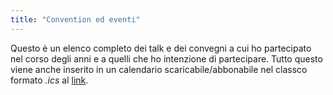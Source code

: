 ```yaml
---
title: "Convention ed eventi"
---
```


Questo è un elenco completo dei talk e dei convegni a cui ho partecipato nel corso degli anni e a quelli che ho intenzione di partecipare. Tutto questo viene anche inserito in un calendario scaricabile/abbonabile nel classco formato _.ics_ al [link](https://www.fundor333.com/talks/index.ics).
